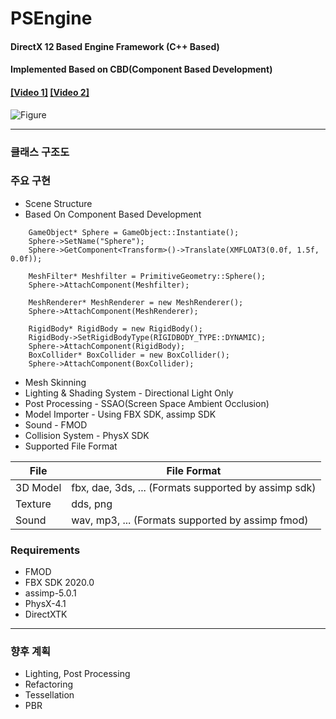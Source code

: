# PSEngine
#### DirectX 12 Based Engine Framework (C++ Based)
#### Implemented Based on CBD(Component Based Development)
#### [[Video 1]](https://youtu.be/6k3URDt5IMU)   [[Video 2]](https://youtu.be/jgJ7R8a4eA8)
![Figure](https://user-images.githubusercontent.com/93682690/140207131-0314c2bf-5d2c-4db7-9cfd-03f2497dc27f.png)
***
### 클래스 구조도

### 주요 구현 
* Scene Structure
* Based On Component Based Development

```
	GameObject* Sphere = GameObject::Instantiate();
	Sphere->SetName("Sphere");
	Sphere->GetComponent<Transform>()->Translate(XMFLOAT3(0.0f, 1.5f, 0.0f));

	MeshFilter* Meshfilter = PrimitiveGeometry::Sphere();
	Sphere->AttachComponent(Meshfilter);

	MeshRenderer* MeshRenderer = new MeshRenderer();
	Sphere->AttachComponent(MeshRenderer);

	RigidBody* RigidBody = new RigidBody();
	RigidBody->SetRigidBodyType(RIGIDBODY_TYPE::DYNAMIC);
	Sphere->AttachComponent(RigidBody);
	BoxCollider* BoxCollider = new BoxCollider();
	Sphere->AttachComponent(BoxCollider);
```
* Mesh Skinning
* Lighting & Shading System - Directional Light Only
* Post Processing - SSAO(Screen Space Ambient Occlusion)
* Model Importer - Using FBX SDK, assimp SDK
* Sound - FMOD
* Collision System - PhysX SDK 
* Supported File Format

File|File Format
|---|---|
|3D Model|fbx, dae, 3ds, ... (Formats supported by assimp sdk)
|Texture|dds, png
|Sound|wav, mp3, ... (Formats supported by assimp fmod)

### Requirements
* FMOD
* FBX SDK 2020.0
* assimp-5.0.1
* PhysX-4.1
* DirectXTK

***

### 향후 계획
* Lighting, Post Processing
* Refactoring
* Tessellation
* PBR
